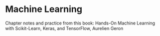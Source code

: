 # Machine Learning

Chapter notes and practice from this book:
Hands-On Machine Learning with Scikit-Learn, Keras, and TensorFlow, Aurelien Geron
